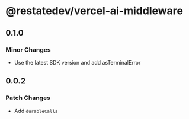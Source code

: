 # @restatedev/vercel-ai-middleware

## 0.1.0

### Minor Changes

- Use the latest SDK version and add asTerminalError

## 0.0.2

### Patch Changes

- Add `durableCalls`

